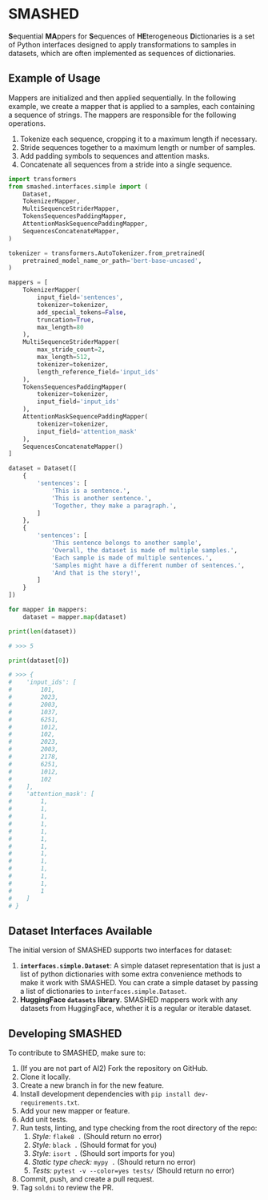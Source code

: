 # SMASHED

**S**equential **MA**ppers for **S**equences of **HE**terogeneous **D**ictionaries is a set of Python interfaces designed to apply transformations to samples in datasets, which are often implemented as sequences of dictionaries.

## Example of Usage

Mappers are initialized and then applied sequentially. In the following example, we create a mapper that is applied to a samples, each containing a sequence of strings.
The mappers are responsible for the following operations.

1. Tokenize each sequence, cropping it to a maximum length if necessary.
2. Stride sequences together to a maximum length or number of samples.
3. Add padding symbols to sequences and attention masks.
4. Concatenate all sequences from a stride into a single sequence.



```python
import transformers
from smashed.interfaces.simple import (
    Dataset,
    TokenizerMapper,
    MultiSequenceStriderMapper,
    TokensSequencesPaddingMapper,
    AttentionMaskSequencePaddingMapper,
    SequencesConcatenateMapper,
)

tokenizer = transformers.AutoTokenizer.from_pretrained(
    pretrained_model_name_or_path='bert-base-uncased',
)

mappers = [
    TokenizerMapper(
        input_field='sentences',
        tokenizer=tokenizer,
        add_special_tokens=False,
        truncation=True,
        max_length=80
    ),
    MultiSequenceStriderMapper(
        max_stride_count=2,
        max_length=512,
        tokenizer=tokenizer,
        length_reference_field='input_ids'
    ),
    TokensSequencesPaddingMapper(
        tokenizer=tokenizer,
        input_field='input_ids'
    ),
    AttentionMaskSequencePaddingMapper(
        tokenizer=tokenizer,
        input_field='attention_mask'
    ),
    SequencesConcatenateMapper()
]

dataset = Dataset([
    {
        'sentences': [
            'This is a sentence.',
            'This is another sentence.',
            'Together, they make a paragraph.',
        ]
    },
    {
        'sentences': [
            'This sentence belongs to another sample',
            'Overall, the dataset is made of multiple samples.',
            'Each sample is made of multiple sentences.',
            'Samples might have a different number of sentences.',
            'And that is the story!',
        ]
    }
])

for mapper in mappers:
    dataset = mapper.map(dataset)

print(len(dataset))

# >>> 5

print(dataset[0])

# >>> {
#    'input_ids': [
#        101,
#        2023,
#        2003,
#        1037,
#        6251,
#        1012,
#        102,
#        2023,
#        2003,
#        2178,
#        6251,
#        1012,
#        102
#    ],
#    'attention_mask': [
#        1,
#        1,
#        1,
#        1,
#        1,
#        1,
#        1,
#        1,
#        1,
#        1,
#        1,
#        1,
#        1
#    ]
# }
```

## Dataset Interfaces Available

The initial version of SMASHED supports two interfaces for dataset:

1. **`interfaces.simple.Dataset`**: A simple dataset representation that is just a list of python dictionaries with some extra convenience methods to make it work with SMASHED. You can crate a simple dataset by passing a list of dictionaries to `interfaces.simple.Dataset`.
2. **HuggingFace `datasets` library**. SMASHED mappers work with any datasets from HuggingFace, whether it is a regular or iterable dataset.

## Developing SMASHED

To contribute to SMASHED, make sure to:

1. (If you are not part of AI2) Fork the repository on GitHub.
2. Clone it locally.
3. Create a new branch in for the new feature.
4. Install development dependencies with `pip install dev-requirements.txt`.
5. Add your new mapper or feature.
6. Add unit tests.
7. Run tests, linting, and type checking from the root directory of the repo:
    1. *Style:* `flake8 .`  (Should return no error)
    2. *Style:* `black .` (Should format for you)
    3. *Style:* `isort .` (Should sort imports for you)
    4. *Static type check:* `mypy .` (Should return no error)
    5. *Tests:* `pytest -v --color=yes tests/` (Should return no error)
8. Commit, push, and create a pull request.
9. Tag `soldni` to review the PR.

